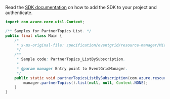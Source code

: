 Read the [SDK documentation](https://github.com/Azure/azure-sdk-for-java/blob/azure-resourcemanager-eventgrid_1.1.0-beta.2/sdk/eventgrid/azure-resourcemanager-eventgrid/README.md) on how to add the SDK to your project and authenticate.

```java
import com.azure.core.util.Context;

/** Samples for PartnerTopics List. */
public final class Main {
    /*
     * x-ms-original-file: specification/eventgrid/resource-manager/Microsoft.EventGrid/preview/2021-06-01-preview/examples/PartnerTopics_ListBySubscription.json
     */
    /**
     * Sample code: PartnerTopics_ListBySubscription.
     *
     * @param manager Entry point to EventGridManager.
     */
    public static void partnerTopicsListBySubscription(com.azure.resourcemanager.eventgrid.EventGridManager manager) {
        manager.partnerTopics().list(null, null, Context.NONE);
    }
}
```

